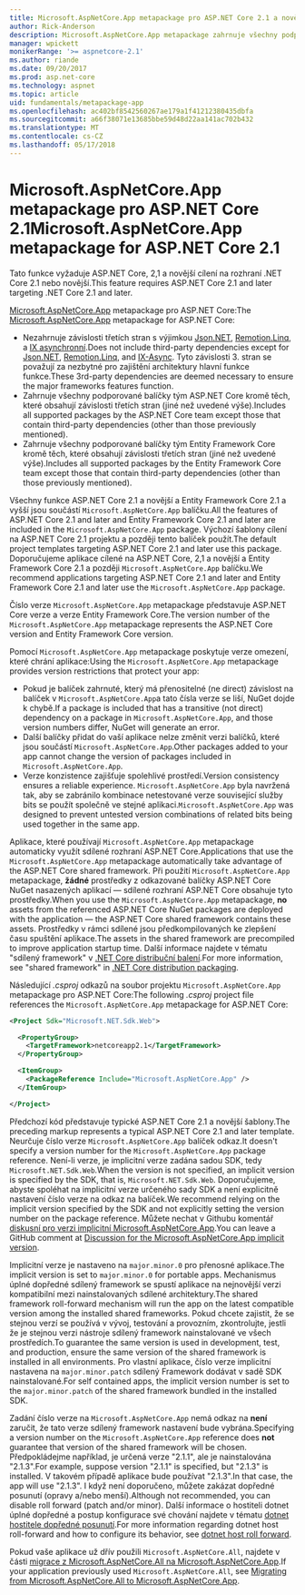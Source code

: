 ```yaml
---
title: Microsoft.AspNetCore.App metapackage pro ASP.NET Core 2.1 a novější
author: Rick-Anderson
description: Microsoft.AspNetCore.App metapackage zahrnuje všechny podporované balíčků ASP.NET Core a Entity Framework Core.
manager: wpickett
monikerRange: '>= aspnetcore-2.1'
ms.author: riande
ms.date: 09/20/2017
ms.prod: asp.net-core
ms.technology: aspnet
ms.topic: article
uid: fundamentals/metapackage-app
ms.openlocfilehash: ac402bf8542560267ae179a1f41212380435dbfa
ms.sourcegitcommit: a66f38071e13685bbe59d48d22aa141ac702b432
ms.translationtype: MT
ms.contentlocale: cs-CZ
ms.lasthandoff: 05/17/2018
---
```

# <a name="microsoftaspnetcoreapp-metapackage-for-aspnet-core-21"></a><span data-ttu-id="ede84-103">Microsoft.AspNetCore.App metapackage pro ASP.NET Core 2.1</span><span class="sxs-lookup"><span data-stu-id="ede84-103">Microsoft.AspNetCore.App metapackage for ASP.NET Core 2.1</span></span>

<span data-ttu-id="ede84-104">Tato funkce vyžaduje ASP.NET Core, 2,1 a novější cílení na rozhraní .NET Core 2.1 nebo novější.</span><span class="sxs-lookup"><span data-stu-id="ede84-104">This feature requires ASP.NET Core 2.1 and later targeting .NET Core 2.1 and later.</span></span>

<span data-ttu-id="ede84-105">[Microsoft.AspNetCore.App](https://www.nuget.org/packages/Microsoft.AspNetCore.App) metapackage pro ASP.NET Core:</span><span class="sxs-lookup"><span data-stu-id="ede84-105">The [Microsoft.AspNetCore.App](https://www.nuget.org/packages/Microsoft.AspNetCore.App) metapackage for ASP.NET Core:</span></span>

* <span data-ttu-id="ede84-106">Nezahrnuje závislosti třetích stran s výjimkou [Json.NET](https://www.nuget.org/packages/Newtonsoft.Json/), [Remotion.Linq](https://www.nuget.org/packages/Remotion.Linq/), a [IX asynchronní](https://www.nuget.org/packages/System.Interactive.Async/).</span><span class="sxs-lookup"><span data-stu-id="ede84-106">Does not include third-party dependencies except for [Json.NET](https://www.nuget.org/packages/Newtonsoft.Json/), [Remotion.Linq](https://www.nuget.org/packages/Remotion.Linq/), and [IX-Async](https://www.nuget.org/packages/System.Interactive.Async/).</span></span> <span data-ttu-id="ede84-107">Tyto závislosti 3. stran se považují za nezbytné pro zajištění architektury hlavní funkce funkce.</span><span class="sxs-lookup"><span data-stu-id="ede84-107">These 3rd-party dependencies are deemed necessary to ensure the major frameworks features function.</span></span>
* <span data-ttu-id="ede84-108">Zahrnuje všechny podporované balíčky tým ASP.NET Core kromě těch, které obsahují závislosti třetích stran (jiné než uvedené výše).</span><span class="sxs-lookup"><span data-stu-id="ede84-108">Includes all supported packages by the ASP.NET Core team except those that contain third-party dependencies (other than those previously mentioned).</span></span>
* <span data-ttu-id="ede84-109">Zahrnuje všechny podporované balíčky tým Entity Framework Core kromě těch, které obsahují závislosti třetích stran (jiné než uvedené výše).</span><span class="sxs-lookup"><span data-stu-id="ede84-109">Includes all supported packages by the Entity Framework Core team except those that contain third-party dependencies (other than those previously mentioned).</span></span>

<span data-ttu-id="ede84-110">Všechny funkce ASP.NET Core 2.1 a novější a Entity Framework Core 2.1 a vyšší jsou součástí `Microsoft.AspNetCore.App` balíčku.</span><span class="sxs-lookup"><span data-stu-id="ede84-110">All the features of ASP.NET Core 2.1 and later and Entity Framework Core 2.1 and later are included in the `Microsoft.AspNetCore.App` package.</span></span> <span data-ttu-id="ede84-111">Výchozí šablony cílení na ASP.NET Core 2.1 projektu a později tento balíček použít.</span><span class="sxs-lookup"><span data-stu-id="ede84-111">The default project templates targeting ASP.NET Core 2.1 and later use this package.</span></span> <span data-ttu-id="ede84-112">Doporučujeme aplikace cílené na ASP.NET Core, 2,1 a novější a Entity Framework Core 2.1 a později `Microsoft.AspNetCore.App` balíčku.</span><span class="sxs-lookup"><span data-stu-id="ede84-112">We recommend applications targeting ASP.NET Core 2.1 and later and Entity Framework Core 2.1 and later use the `Microsoft.AspNetCore.App` package.</span></span>

<span data-ttu-id="ede84-113">Číslo verze `Microsoft.AspNetCore.App` metapackage představuje ASP.NET Core verze a verze Entity Framework Core.</span><span class="sxs-lookup"><span data-stu-id="ede84-113">The version number of the `Microsoft.AspNetCore.App` metapackage represents the ASP.NET Core version and Entity Framework Core version.</span></span>

<span data-ttu-id="ede84-114">Pomocí `Microsoft.AspNetCore.App` metapackage poskytuje verze omezení, které chrání aplikace:</span><span class="sxs-lookup"><span data-stu-id="ede84-114">Using the `Microsoft.AspNetCore.App` metapackage provides version restrictions that protect your app:</span></span>

* <span data-ttu-id="ede84-115">Pokud je balíček zahrnuté, který má přenositelné (ne direct) závislost na balíček v `Microsoft.AspNetCore.App`a tato čísla verze se liší, NuGet dojde k chybě.</span><span class="sxs-lookup"><span data-stu-id="ede84-115">If a package is included that has a transitive (not direct) dependency on a package in `Microsoft.AspNetCore.App`, and those version numbers differ, NuGet will generate an error.</span></span>
* <span data-ttu-id="ede84-116">Další balíčky přidat do vaší aplikace nelze změnit verzi balíčků, které jsou součástí `Microsoft.AspNetCore.App`.</span><span class="sxs-lookup"><span data-stu-id="ede84-116">Other packages added to your app cannot change the version of packages included in `Microsoft.AspNetCore.App`.</span></span>
* <span data-ttu-id="ede84-117">Verze konzistence zajišťuje spolehlivé prostředí.</span><span class="sxs-lookup"><span data-stu-id="ede84-117">Version consistency ensures a reliable experience.</span></span> <span data-ttu-id="ede84-118">`Microsoft.AspNetCore.App` byla navržená tak, aby se zabránilo kombinace netestované verze související služby bits se použít společně ve stejné aplikaci.</span><span class="sxs-lookup"><span data-stu-id="ede84-118">`Microsoft.AspNetCore.App` was designed to prevent untested version combinations of related bits being used together in the same app.</span></span>

<span data-ttu-id="ede84-119">Aplikace, které používají `Microsoft.AspNetCore.App` metapackage automaticky využít sdílené rozhraní ASP.NET Core.</span><span class="sxs-lookup"><span data-stu-id="ede84-119">Applications that use the `Microsoft.AspNetCore.App` metapackage automatically take advantage of the ASP.NET Core shared framework.</span></span> <span data-ttu-id="ede84-120">Při použití `Microsoft.AspNetCore.App` metapackage, **žádné** prostředky z odkazované balíčky ASP.NET Core NuGet nasazených aplikací &mdash; sdílené rozhraní ASP.NET Core obsahuje tyto prostředky.</span><span class="sxs-lookup"><span data-stu-id="ede84-120">When you use the `Microsoft.AspNetCore.App` metapackage, **no** assets from the referenced ASP.NET Core NuGet packages are deployed with the application &mdash; the ASP.NET Core shared framework contains these assets.</span></span> <span data-ttu-id="ede84-121">Prostředky v rámci sdílené jsou předkompilovaných ke zlepšení času spuštění aplikace.</span><span class="sxs-lookup"><span data-stu-id="ede84-121">The assets in the shared framework are precompiled to improve application startup time.</span></span> <span data-ttu-id="ede84-122">Další informace najdete v tématu "sdílený framework" v [.NET Core distribuční balení](/dotnet/core/build/distribution-packaging).</span><span class="sxs-lookup"><span data-stu-id="ede84-122">For more information, see "shared framework" in [.NET Core distribution packaging](/dotnet/core/build/distribution-packaging).</span></span>

<span data-ttu-id="ede84-123">Následující *.csproj* odkazů na soubor projektu `Microsoft.AspNetCore.App` metapackage pro ASP.NET Core:</span><span class="sxs-lookup"><span data-stu-id="ede84-123">The following *.csproj* project file references the `Microsoft.AspNetCore.App` metapackage for ASP.NET Core:</span></span>

```xml
<Project Sdk="Microsoft.NET.Sdk.Web">

  <PropertyGroup>
    <TargetFramework>netcoreapp2.1</TargetFramework>
  </PropertyGroup>

  <ItemGroup>
    <PackageReference Include="Microsoft.AspNetCore.App" />
  </ItemGroup>

</Project>

```

<span data-ttu-id="ede84-124">Předchozí kód představuje typické ASP.NET Core 2.1 a novější šablony.</span><span class="sxs-lookup"><span data-stu-id="ede84-124">The preceding markup represents a typical ASP.NET Core 2.1 and later template.</span></span> <span data-ttu-id="ede84-125">Neurčuje číslo verze `Microsoft.AspNetCore.App` balíček odkaz.</span><span class="sxs-lookup"><span data-stu-id="ede84-125">It doesn't specify a version number for the `Microsoft.AspNetCore.App` package reference.</span></span> <span data-ttu-id="ede84-126">Není-li verze, je implicitní verze zadána sadou SDK, tedy `Microsoft.NET.Sdk.Web`.</span><span class="sxs-lookup"><span data-stu-id="ede84-126">When the version is not specified, an implicit version is specified by the SDK, that is, `Microsoft.NET.Sdk.Web`.</span></span> <span data-ttu-id="ede84-127">Doporučujeme, abyste spoléhat na implicitní verze určeného sady SDK a není explicitně nastavení číslo verze na odkaz na balíček.</span><span class="sxs-lookup"><span data-stu-id="ede84-127">We recommend relying on the implicit version specified by the SDK and not explicitly setting the version number on the package reference.</span></span> <span data-ttu-id="ede84-128">Můžete nechat v Githubu komentář [diskusní pro verzi implicitní Microsoft.AspNetCore.App](https://github.com/aspnet/Docs/issues/6430).</span><span class="sxs-lookup"><span data-stu-id="ede84-128">You can leave a GitHub comment at [Discussion for the Microsoft.AspNetCore.App implicit version](https://github.com/aspnet/Docs/issues/6430).</span></span>

<span data-ttu-id="ede84-129">Implicitní verze je nastaveno na `major.minor.0` pro přenosné aplikace.</span><span class="sxs-lookup"><span data-stu-id="ede84-129">The implicit version is set to `major.minor.0` for portable apps.</span></span> <span data-ttu-id="ede84-130">Mechanismus úplné dopředné sdílený framework se spustí aplikace na nejnovější verzi kompatibilní mezi nainstalovaných sdílené architektury.</span><span class="sxs-lookup"><span data-stu-id="ede84-130">The shared framework roll-forward mechanism will run the app on the latest compatible version among the installed shared frameworks.</span></span> <span data-ttu-id="ede84-131">Pokud chcete zajistit, že se stejnou verzí se používá v vývoj, testování a provozním, zkontrolujte, jestli že je stejnou verzi nástroje sdílený framework nainstalované ve všech prostředích.</span><span class="sxs-lookup"><span data-stu-id="ede84-131">To guarantee the same version is used in development, test, and production, ensure the same version of the shared framework is installed in all environments.</span></span> <span data-ttu-id="ede84-132">Pro vlastní aplikace, číslo verze implicitní nastavena na `major.minor.patch` sdílený Framework dodávat v sadě SDK nainstalované.</span><span class="sxs-lookup"><span data-stu-id="ede84-132">For self contained apps, the implicit version number is set to the `major.minor.patch` of the shared framework bundled in the installed SDK.</span></span>

<span data-ttu-id="ede84-133">Zadání číslo verze na `Microsoft.AspNetCore.App` nemá odkaz na **není** zaručit, že tato verze sdílený framework nastavení bude vybrána.</span><span class="sxs-lookup"><span data-stu-id="ede84-133">Specifying a version number on the `Microsoft.AspNetCore.App` reference does **not** guarantee that version of the shared framework will be chosen.</span></span> <span data-ttu-id="ede84-134">Předpokládejme například, je určená verze "2.1.1", ale je nainstalována "2.1.3".</span><span class="sxs-lookup"><span data-stu-id="ede84-134">For example, suppose version "2.1.1" is specified, but "2.1.3" is installed.</span></span> <span data-ttu-id="ede84-135">V takovém případě aplikace bude používat "2.1.3".</span><span class="sxs-lookup"><span data-stu-id="ede84-135">In that case, the app will use "2.1.3".</span></span> <span data-ttu-id="ede84-136">I když není doporučeno, můžete zakázat dopředné posunutí (opravy a/nebo menší).</span><span class="sxs-lookup"><span data-stu-id="ede84-136">Although not recommended, you can disable roll forward (patch and/or minor).</span></span> <span data-ttu-id="ede84-137">Další informace o hostiteli dotnet úplné dopředné a postup konfigurace své chování najdete v tématu [dotnet hostitele dopředné posunutí](https://github.com/dotnet/core-setup/blob/master/Documentation/design-docs/roll-forward-on-no-candidate-fx.md).</span><span class="sxs-lookup"><span data-stu-id="ede84-137">For more information regarding dotnet host roll-forward and how to configure its behavior, see [dotnet host roll forward](https://github.com/dotnet/core-setup/blob/master/Documentation/design-docs/roll-forward-on-no-candidate-fx.md).</span></span>

<span data-ttu-id="ede84-138">Pokud vaše aplikace už dřív použili `Microsoft.AspNetCore.All`, najdete v části [migrace z Microsoft.AspNetCore.All na Microsoft.AspNetCore.App](xref:fundamentals/metapackage#migrate).</span><span class="sxs-lookup"><span data-stu-id="ede84-138">If your application previously used `Microsoft.AspNetCore.All`, see [Migrating from Microsoft.AspNetCore.All to Microsoft.AspNetCore.App](xref:fundamentals/metapackage#migrate).</span></span>